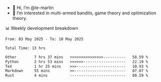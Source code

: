 - 👋 Hi, I’m @le-martin
- 👀 I’m interested in multi-armed bandits, game theory and optimization theory.
<!---- 💞️ I’m looking to collaborate on ...
- 📫 How to reach me ...-->

<!---
Tutorial for using WakaTime stats in GitHub profile: https://github.com/athul/waka-readme
-->

📊 Weekly development breakdown
<!--START_SECTION:waka-->

```txt
From: 03 May 2025 - To: 10 May 2025

Total Time: 13 hrs

Other        7 hrs 37 mins   >>>>>>>>>>>>>>>----------   58.59 %
Python       2 hrs 53 mins   >>>>>>-------------------   22.19 %
TeX          1 hr 25 mins    >>>----------------------   10.93 %
Markdown     55 mins         >>-----------------------   07.07 %
Rust         4 mins          -------------------------   00.59 %
```

<!--END_SECTION:waka-->

<!---
le-martin/le-martin is a ✨ special ✨ repository because its `README.md` (this file) appears on your GitHub profile.
You can click the Preview link to take a look at your changes.
--->
